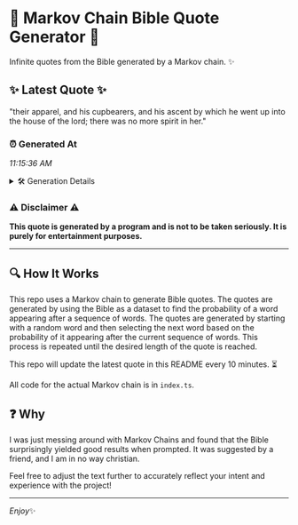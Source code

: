 # 📖 Markov Chain Bible Quote Generator 📖

Infinite quotes from the Bible generated by a Markov chain. ✨

## ✨ Latest Quote ✨
"their apparel, and his cupbearers, and his ascent by which he went up into the house of the lord; there was no more spirit in her."

### ⏰ Generated At
*11:15:36 AM*

<details>
    <summary>🛠️ Generation Details</summary>
    <p>
        <strong>🌱 Seed:</strong> their<br>
        <strong>🔄 Iterations:</strong> 25<br>
        <strong>📜 Context History:</strong><br>[ their ]: apparel,<br>[ their, apparel, ]: and<br>[ their, apparel,, and ]: his<br>[ their, apparel,, and, his ]: cupbearers,<br>[ their, apparel,, and, his, cupbearers, ]: and<br>[ their, apparel,, and, his, cupbearers,, and ]: his<br>[ apparel,, and, his, cupbearers,, and, his ]: ascent<br>[ and, his, cupbearers,, and, his, ascent ]: by<br>[ his, cupbearers,, and, his, ascent, by ]: which<br>[ cupbearers,, and, his, ascent, by, which ]: he<br>[ and, his, ascent, by, which, he ]: went<br>[ his, ascent, by, which, he, went ]: up<br>[ ascent, by, which, he, went, up ]: into<br>[ by, which, he, went, up, into ]: the<br>[ which, he, went, up, into, the ]: house<br>[ he, went, up, into, the, house ]: of<br>[ went, up, into, the, house, of ]: the<br>[ up, into, the, house, of, the ]: lord;<br>[ into, the, house, of, the, lord; ]: there<br>[ the, house, of, the, lord;, there ]: was<br>[ house, of, the, lord;, there, was ]: no<br>[ of, the, lord;, there, was, no ]: more<br>[ the, lord;, there, was, no, more ]: spirit<br>[ lord;, there, was, no, more, spirit ]: in<br>[ there, was, no, more, spirit, in ]: her.<br>
    </p>
</details>

### ⚠️ Disclaimer ⚠️
**This quote is generated by a program and is not to be taken seriously. It is purely for entertainment purposes.**

---

## 🔍 How It Works

This repo uses a Markov chain to generate Bible quotes. The quotes are generated by using the Bible as a dataset to find the probability of a word appearing after a sequence of words. The quotes are generated by starting with a random word and then selecting the next word based on the probability of it appearing after the current sequence of words. This process is repeated until the desired length of the quote is reached.

This repo will update the latest quote in this README every 10 minutes. ⏳

All code for the actual Markov chain is in `index.ts`.

## ❓ Why

I was just messing around with Markov Chains and found that the Bible surprisingly yielded good results when prompted. 
It was suggested by a friend, and I am in no way christian.

Feel free to adjust the text further to accurately reflect your intent and experience with the project!

---

*Enjoy*✨
